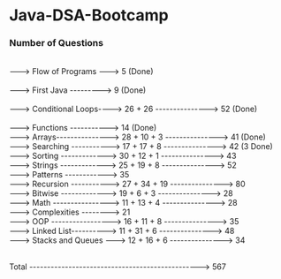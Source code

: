 # Java-DSA-Bootcamp    
  
### Number of Questions  
\
---> Flow of Programs ---> 5 (Done)<br>    
---> First Java ---------> 9 (Done)<br>      
---> Conditional Loops----> 26 + 26 ---------------> 52 (Done)<br>   
---> Functions -----------> 14 (Done)<br>
---> Arrays---------------> 28 + 10 + 3 ---------------> 41 (Done)<br>
---> Searching -----------> 17 + 17 + 8 ---------------> 42 (3 Done)<br>
---> Sorting -------------> 30 + 12 + 1 ---------------> 43<br>
---> Strings -------------> 25 + 19 + 8 ---------------> 52<br>
---> Patterns ------------> 35<br>
---> Recursion -----------> 27 + 34 + 19 ---------------> 80<br>
---> Bitwise -------------> 19 + 6 + 3 ---------------> 28<br>
---> Math ----------------> 11 + 13 + 4 ---------------> 28<br>
---> Complexities --------> 21<br>
---> OOP -----------------> 16 + 11 + 8 ---------------> 35<br>
---> Linked List----------> 11 + 31 + 6 ---------------> 48<br>
---> Stacks and Queues ---> 12 + 16 + 6 ---------------> 34

\
Total ------------------------------------------------> 567 


